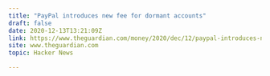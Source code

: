 ```yaml
---
title: "PayPal introduces new fee for dormant accounts"
draft: false
date: 2020-12-13T13:21:09Z
link: https://www.theguardian.com/money/2020/dec/12/paypal-introduces-new-fee-for-dormant-accounts?utm_medium=RSS&utm_source=hune
site: www.theguardian.com
topic: Hacker News  

---
```

